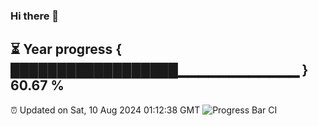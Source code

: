### Hi there 👋
⏳ Year progress { ██████████████████▁▁▁▁▁▁▁▁▁▁▁▁ } 60.67 %
---
⏰ Updated on Sat, 10 Aug 2024 01:12:38 GMT
![Progress Bar CI](https://github.com/liununu/liununu/workflows/Progress%20Bar%20CI/badge.svg)
